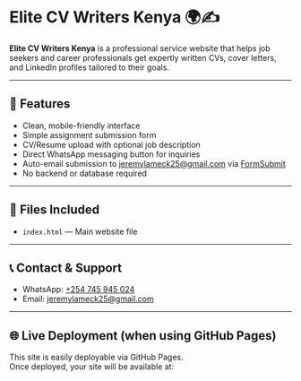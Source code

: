 # Elite CV Writers Kenya 🌍✍️

**Elite CV Writers Kenya** is a professional service website that helps job seekers and career professionals get expertly written CVs, cover letters, and LinkedIn profiles tailored to their goals.

---

## 🚀 Features

- Clean, mobile-friendly interface
- Simple assignment submission form
- CV/Resume upload with optional job description
- Direct WhatsApp messaging button for inquiries
- Auto-email submission to jeremylameck25@gmail.com via [FormSubmit](https://formsubmit.co)
- No backend or database required

---

## 📁 Files Included

- `index.html` — Main website file

---

## 📞 Contact & Support

- WhatsApp: [+254 745 945 024](https://wa.me/254745945024)
- Email: jeremylameck25@gmail.com

---

## 🌐 Live Deployment (when using GitHub Pages)

This site is easily deployable via GitHub Pages.  
Once deployed, your site will be available at:
